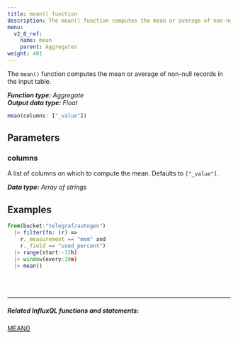 ```yaml
---
title: mean() function
description: The mean() function computes the mean or average of non-null records in the input table.
menu:
  v2_0_ref:
    name: mean
    parent: Aggregates
weight: 401
---
```


The `mean()` function computes the mean or average of non-null records in the input table.

_**Function type:** Aggregate_  
_**Output data type:** Float_

```js
mean(columns: ["_value"])
```

## Parameters

### columns
A list of columns on which to compute the mean.
Defaults to `["_value"]`.

_**Data type:** Array of strings_

## Examples
```js
from(bucket:"telegraf/autogen")
  |> filter(fn: (r) =>
    r._measurement == "mem" and
    r._field == "used_percent")
  |> range(start:-12h)
  |> window(every:10m)
  |> mean()
```

<hr style="margin-top:4rem"/>

##### Related InfluxQL functions and statements:
[MEAN()](https://docs.influxdata.com/influxdb/latest/query_language/functions/#mean)  

